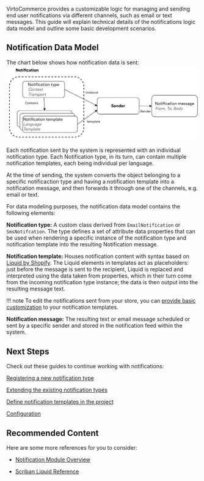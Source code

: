 VirtoCommerce provides a customizable logic for managing and sending end user notifications via different channels, such as email or text messages. This guide will explain technical details of the notifications logic data model and outline some basic development scenarios.

## Notification Data Model

The chart below shows how notification data is sent:
![Notification data model](media/data-model.png)

Each notification sent by the system is represented with an individual notification type. Each Notification type, in its turn, can contain multiple notification templates, each being individual per language.

At the time of sending, the system converts the object belonging to a specific notificaction type and having a notification template into a notification message, and then forwards it through one of the channels, e.g. email or text.

For data modeling purposes, the notification data model contains the following elements:

**Notification type:** A custom class derived from `EmailNotification` or `SmsNotifcation`. The type defines a set of attribute data properties that can be used when rendering a specific instance of the notification type and notification template into the resulting Notification message.

**Notification template:** Houses notification content with syntax based on [Liquid by Shopify](https://shopify.github.io/liquid/). The Liquid elements in templates act as placeholders: just before the message is sent to the recipient, Liquid is replaced and interpreted using the data taken from properties, which in their turn come from the incoming notification type instance; the data is then output into the resulting message text.

!!! note
	To edit the notifications sent from your store, you can [provide basic customization](https://docs.virtocommerce.org/new/user_docs/notifications/notification-templates) to your notification templates.

**Notification message:** The resulting text or email message scheduled or sent by a specific sender and stored in the notification feed within the system.

## Next Steps
Check out these guides to continue working with notifications:

[Registering a new notification type](registering-new-notification-type.md)

[Extending the existing notification types](extending-notification-types.md)

[Define notification templates in the project](notification-templates.md)

[Configuration](configuration.md)

## Recommended Content
Here are some more references for you to consider:

+ [Notification Module Overview](https://docs.virtocommerce.org/new/user_docs/notifications/overview)

+ [Scriban Liquid Reference](https://github.com/scriban/scriban/blob/master/doc/liquid-support.md)
